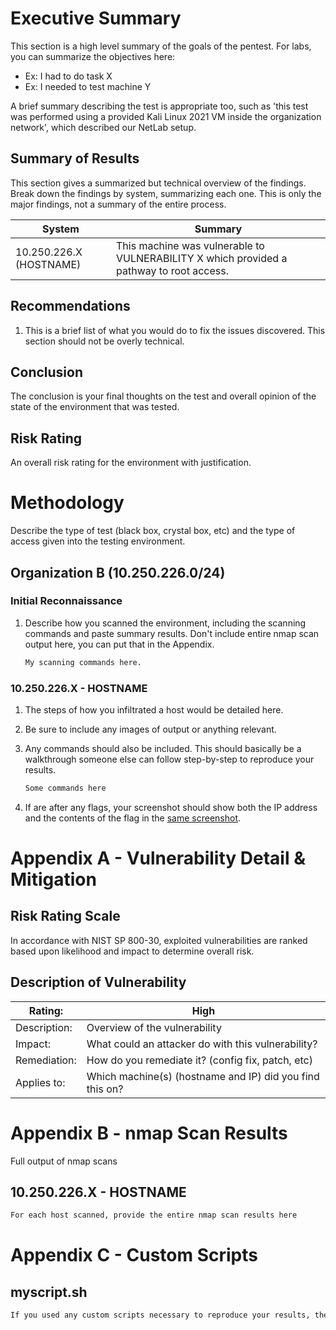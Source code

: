 # Executive Summary

This section is a high level summary of the goals of the pentest.  For labs, you can summarize the objectives here:

- Ex: I had to do task X
- Ex: I needed to test machine Y

A brief summary describing the test is appropriate too, such as 'this test was performed using a provided Kali Linux 2021 VM inside the organization network', which described our NetLab setup.

## Summary of Results

This section gives a summarized but technical overview of the findings.  Break down the findings by system, summarizing each one.  This is only the major findings, not a summary of the entire process.

| System                  | Summary                                                      |
| ----------------------- | ------------------------------------------------------------ |
| 10.250.226.X (HOSTNAME) | This machine was vulnerable to VULNERABILITY X which provided a pathway to root access. |


## Recommendations

1. This is a brief list of what you would do to fix the issues discovered.  This section should not be overly technical.

## Conclusion

The conclusion is your final thoughts on the test and overall opinion of the state of the environment that was tested.

## Risk Rating

An overall risk rating for the environment with justification.

# Methodology

Describe the type of test (black box, crystal box, etc) and the type of access given into the testing environment.

## Organization B (10.250.226.0/24)

### Initial Reconnaissance

1. Describe how you scanned the environment, including the scanning commands and paste summary results.  Don't include entire nmap scan output here, you can put that in the Appendix.

   ```bash
   My scanning commands here.
   ```

### 10.250.226.X - HOSTNAME

1. The steps of how you infiltrated a host would be detailed here.

2. Be sure to include any images of output or anything relevant.

4. Any commands should also be included.  This should basically be a walkthrough someone else can follow step-by-step to reproduce your results.
   
   ```bash
   Some commands here
   ```
   
4. If are after any flags, your screenshot should show both the IP address and the contents of the flag in the <u>same screenshot</u>.

# Appendix A - Vulnerability Detail & Mitigation

## Risk Rating Scale

In accordance with NIST SP 800-30, exploited vulnerabilities are ranked based upon likelihood and impact to determine overall risk.

## Description of Vulnerability

| Rating:      | High                                                     |
| ------------ | -------------------------------------------------------- |
| Description: | Overview of the vulnerability                            |
| Impact:      | What could an attacker do with this vulnerability?       |
| Remediation: | How do you remediate it? (config fix, patch, etc)        |
| Applies to:  | Which machine(s) (hostname and IP) did you find this on? |

# Appendix B - nmap Scan Results

Full output of nmap scans

## 10.250.226.X - HOSTNAME

```bash
For each host scanned, provide the entire nmap scan results here
```

# Appendix C - Custom Scripts

## myscript.sh

```bash
If you used any custom scripts necessary to reproduce your results, they can be included here
```

